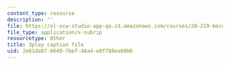 ```yaml
---
content_type: resource
description: ''
file: https://ol-ocw-studio-app-qa.s3.amazonaws.com/courses/20-219-becoming-the-next-bill-nye-writing-and-hosting-the-educational-show-january-iap-2015/2e61da0706497bef48a4e8f788ea69b6_aHygKFodPKg.srt
file_type: application/x-subrip
resourcetype: Other
title: 3play caption file
uid: 2e61da07-0649-7bef-48a4-e8f788ea69b6
---
```

